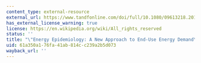 ```yaml
---
content_type: external-resource
external_url: https://www.tandfonline.com/doi/full/10.1080/09613218.2013.798142
has_external_license_warning: true
license: https://en.wikipedia.org/wiki/All_rights_reserved
status: ''
title: "\"Energy Epidemiology: A New Approach to End-Use Energy Demand\_Research.\""
uid: 61a350a1-76fa-41ab-814c-c239a2b5d073
wayback_url: ''
---
```

